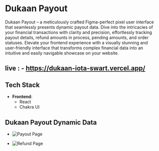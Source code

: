 # Dukaan Payout

Dukaan Payout – a meticulously crafted Figma-perfect pixel user interface that seamlessly presents dynamic payout data. Dive into the intricacies of your financial transactions with clarity and precision, effortlessly tracking payout details, refund amounts in process, pending amounts, and order statuses. Elevate your frontend experience with a visually stunning and user-friendly interface that transforms complex financial data into an intuitive and easily navigable showcase on your website.


## live : - https://dukaan-iota-swart.vercel.app/


## Tech Stack

- **Frontend**:
  - React
  - Chakra UI
 

 ## Dukaan Payout Dynamic Data
 - ![Payout Page](https://github.com/Rinkesh375/Dukaan-Payout/assets/107518782/3849f931-d487-4cd8-bcd0-73243287710d)

 - ![Refund Page](https://github.com/Rinkesh375/Dukaan-Payout/assets/107518782/a4f38372-21e2-47cc-aa23-b9d9fcb39fc2)
